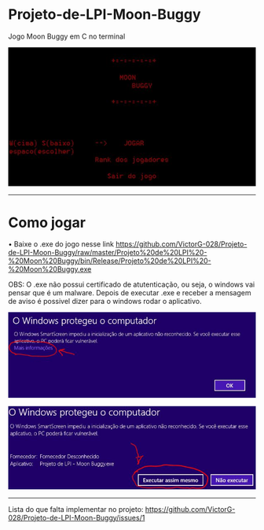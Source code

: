 # Projeto-de-LPI-Moon-Buggy
Jogo Moon Buggy em C no terminal

![Menu do jogo](https://github.com/VictorG-028/Projeto-de-LPI-Moon-Buggy/blob/master/Projeto%20de%20LPI%20-%20Moon%20Buggy/bin/Release/menu.JPG)

---

# Como jogar

• Baixe o .exe do jogo nesse link https://github.com/VictorG-028/Projeto-de-LPI-Moon-Buggy/raw/master/Projeto%20de%20LPI%20-%20Moon%20Buggy/bin/Release/Projeto%20de%20LPI%20-%20Moon%20Buggy.exe

OBS: O .exe não possui certificado de atutenticação, ou seja, o windows vai pensar que é um malware. Depois de executar .exe e receber a mensagem de aviso é possivel dizer para o windows rodar o aplicativo.

![Tutorial passo 1](https://github.com/VictorG-028/Projeto-de-LPI-Moon-Buggy/blob/master/Projeto%20de%20LPI%20-%20Moon%20Buggy/bin/Release/Tutorial-passo-1.JPG)

![Tutorial passo 2](https://github.com/VictorG-028/Projeto-de-LPI-Moon-Buggy/blob/master/Projeto%20de%20LPI%20-%20Moon%20Buggy/bin/Release/Tutorial-passo-2.JPG)

---

Lista do que falta implementar no projeto: https://github.com/VictorG-028/Projeto-de-LPI-Moon-Buggy/issues/1
